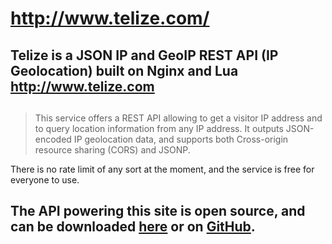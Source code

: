 # http://www.telize.com/

## Telize is a JSON IP and GeoIP REST API (IP Geolocation) built on Nginx and Lua http://www.telize.com

## 
> This service offers a REST API allowing to get a visitor IP address and to query location information from any IP address. It outputs JSON-encoded IP geolocation data, and supports both Cross-origin resource sharing (CORS) and JSONP.

There is no rate limit of any sort at the moment, and the service is free for everyone to use. 

## The API powering this site is open source, and can be downloaded [here](https://github.com/xgqfrms-GitHub/JSON-IP-and-Geo-IP/) or on [GitHub](https://github.com/xgqfrms-GitHub/JSON-IP-and-Geo-IP/).
